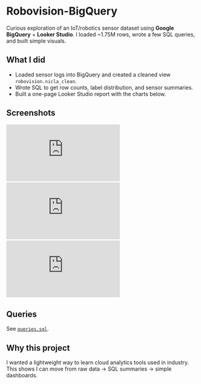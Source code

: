 # Robovision-BigQuery

Curious exploration of an IoT/robotics sensor dataset using **Google BigQuery** + **Looker Studio**.
I loaded ~1.75M rows, wrote a few SQL queries, and built simple visuals.

## What I did
- Loaded sensor logs into BigQuery and created a cleaned view `robovision.nicla_clean`.
- Wrote SQL to get row counts, label distribution, and sensor summaries.
- Built a one-page Looker Studio report with the charts below.

## Screenshots
![Row count](https://github.com/lavj1462/Robovision-BigQuery/blob/4c8fa8da86aeba404fe3fad54da72cf5a2e1039b/01_total_rows.pdf)
![Label distribution](https://github.com/lavj1462/Robovision-BigQuery/blob/097906784fc8d43e8b16ed6711682cb04abab369/02_label_distribution%20(1).pdf)
![Top temperatures](https://github.com/lavj1462/Robovision-BigQuery/blob/35f93a9d1909e04f95ce7fb6cb062002475c7160/03_top_temps.pdf)

## Queries
See [`queries.sql`](queries.sql).

## Why this project
I wanted a lightweight way to learn cloud analytics tools used in industry.  
This shows I can move from raw data → SQL summaries → simple dashboards.
